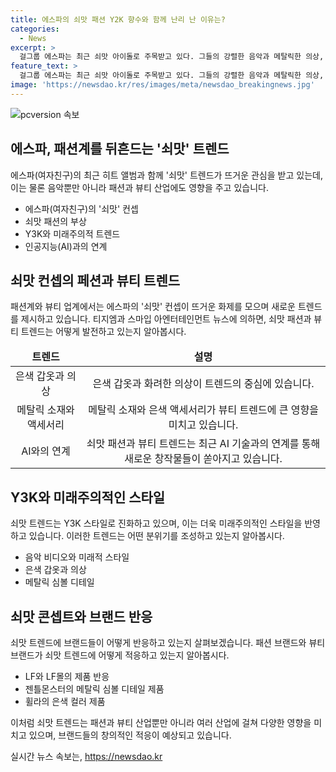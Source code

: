 ```yaml
---
title: 에스파의 쇠맛 패션 Y2K 향수와 함께 난리 난 이유는?
categories:
  - News
excerpt: >
  걸그룹 에스파는 최근 쇠맛 아이돌로 주목받고 있다. 그들의 강렬한 음악과 메탈릭한 의상, 장신구는 새로운 트렌드로 떠오르며, 이는 패션계에서도 영향을 주고 있다. 1999년의 사이버 여전사 콘셉트, 2000년대 푸르티거 에어로 트렌드가 부활하고 있는데, 새로운 쇠맛 감성은 Y3K 스타일로 진화하며 미래적 스타일을 반영하고 있다. 이에 블랙핑크 리사를 비롯한 가수들과 패션, 뷰티 업계는 이 트렌드에 민감하게 반응하고 있다. 이러한 트렌드는 2000년대와 2010년대의 유년 세대에 향수를 불러일으키며 소비심리에 영향을 주고 있으며, 패션과 뷰티 업계에도 영향을 미칠 것으로 전망된다.
feature_text: >
  걸그룹 에스파는 최근 쇠맛 아이돌로 주목받고 있다. 그들의 강렬한 음악과 메탈릭한 의상, 장신구는 새로운 트렌드로 떠오르며, 이는 패션계에서도 영향을 주고 있다. 1999년의 사이버 여전사 콘셉트, 2000년대 푸르티거 에어로 트렌드가 부활하고 있는데, 새로운 쇠맛 감성은 Y3K 스타일로 진화하며 미래적 스타일을 반영하고 있다. 이에 블랙핑크 리사를 비롯한 가수들과 패션, 뷰티 업계는 이 트렌드에 민감하게 반응하고 있다. 이러한 트렌드는 2000년대와 2010년대의 유년 세대에 향수를 불러일으키며 소비심리에 영향을 주고 있으며, 패션과 뷰티 업계에도 영향을 미칠 것으로 전망된다.
image: 'https://newsdao.kr/res/images/meta/newsdao_breakingnews.jpg'
---
```


<p><img src="https://newsdao.kr/res/images/meta/newsdao_breakingnews.jpg" alt="pcversion 속보" /></p>

<h2 data-ke-size="size26">에스파, 패션계를 뒤흔드는 '쇠맛' 트렌드</h2>

<p data-ke-size="size16">에스파(여자친구)의 최근 히트 앨범과 함께 '쇠맛' 트렌드가 뜨거운 관심을 받고 있는데, 이는 물론 음악뿐만 아니라 패션과 뷰티 산업에도 영향을 주고 있습니다.</p>

<ul>
<li>에스파(여자친구)의 '쇠맛' 컨셉</li>
<li>쇠맛 패션의 부상</li>
<li>Y3K와 미래주의적 트렌드</li>
<li>인공지능(AI)과의 연계</li>
</ul>

<h2 data-ke-size="size26">쇠맛 컨셉의 페션과 뷰티 트렌드</h2>

<p data-ke-size="size16">패션계와 뷰티 업계에서는 에스파의 '쇠맛' 컨셉이 뜨거운 화제를 모으며 새로운 트렌드를 제시하고 있습니다. 티지엠과 스마입 아엔터테인먼트 뉴스에 의하면, 쇠맛 패션과 뷰티 트렌드는 어떻게 발전하고 있는지 알아봅시다.</p>

<table>
<thead>
<tr>
<td style="text-align: center; height: 17px;"><b>트렌드</b></td>
<td style="text-align: center; height: 17px;"><b>설명</b></td>
</tr>
</thead>
<tbody>
<tr>
<td style="text-align: center; height: 17px;">은색 갑옷과 의상</td>
<td style="text-align: center; height: 17px;">은색 갑옷과 화려한 의상이 트렌드의 중심에 있습니다.</td>
</tr>
<tr>
<td style="text-align: center; height: 17px;">메탈릭 소재와 액세서리</td>
<td style="text-align: center; height: 17px;">메탈릭 소재와 은색 액세서리가 뷰티 트렌드에 큰 영향을 미치고 있습니다.</td>
</tr>
<tr>
<td style="text-align: center; height: 17px;">AI와의 연계</td>
<td style="text-align: center; height: 17px;">쇠맛 패션과 뷰티 트렌드는 최근 AI 기술과의 연계를 통해 새로운 창작물들이 쏟아지고 있습니다.</td>
</tr>
</tbody>
</table>

<h2 data-ke-size="size26">Y3K와 미래주의적인 스타일</h2>

<p data-ke-size="size16">쇠맛 트렌드는 Y3K 스타일로 진화하고 있으며, 이는 더욱 미래주의적인 스타일을 반영하고 있습니다. 이러한 트렌드는 어떤 분위기를 조성하고 있는지 알아봅시다.</p>

<ul>
<li>음악 비디오와 미래적 스타일</li>
<li>은색 갑옷과 의상</li>
<li>메탈릭 심볼 디테일</li>
</ul>

<h2 data-ke-size="size26">쇠맛 콘셉트와 브랜드 반응</h2>

<p data-ke-size="size16">쇠맛 트렌드에 브랜드들이 어떻게 반응하고 있는지 살펴보겠습니다. 패션 브랜드와 뷰티 브랜드가 쇠맛 트렌드에 어떻게 적응하고 있는지 알아봅시다.</p>

<ul>
<li>LF와 LF몰의 제품 반응</li>
<li>젠틀몬스터의 메탈릭 심볼 디테일 제품</li>
<li>휠라의 은색 컬러 제품</li>
</ul>

<p data-ke-size="size16">이처럼 쇠맛 트렌드는 패션과 뷰티 산업뿐만 아니라 여러 산업에 걸쳐 다양한 영향을 미치고 있으며, 브랜드들의 창의적인 적응이 예상되고 있습니다.</p>
실시간 뉴스 속보는, <a href="https://newsdao.kr" rel="dofollow">https://newsdao.kr</a>


